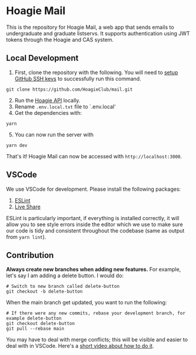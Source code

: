 # Hoagie Mail

This is the repository for Hoagie Mail, a web app that sends
emails to undergraduate and graduate listservs. It supports authentication using JWT tokens through the Hoagie and CAS system.

## Local Development

1. First, clone the repository with the following. You will need to [setup GitHub SSH keys](https://docs.github.com/en/github/authenticating-to-github/connecting-to-github-with-ssh) to successfully run this command.

```
git clone https://github.com/HoagieClub/mail.git
```

2. Run the [Hoagie API](https://github.com/HoagieClub/api) locally.
3. Rename `.env.local.txt` file to `.env.local'
4. Get the dependencies with:

```
yarn
```

5. You can now run the server with

```
yarn dev
```

That's it! Hoagie Mail can now be accessed with `http://localhost:3000`.

## VSCode

We use VSCode for development. Please install the following packages:

1. [ESLint](https://marketplace.visualstudio.com/items?itemName=dbaeumer.vscode-eslint)
1. [Live Share](https://marketplace.visualstudio.com/items?itemName=MS-vsliveshare.vsliveshare)

ESLint is particularly important, if everything is installed correctly, it will allow you to see style errors inside the editor which we use to make sure our code is tidy and consistent throughout the codebase (same as output from `yarn lint`).

## Contribution

**Always create new branches when adding new features.** For example, let's say I am adding a delete button. I would do:

```
# Switch to new branch called delete-button
git checkout -b delete-button
```

When the main branch get updated, you want to run the following:

```
# If there were any new commits, rebase your development branch, for example delete-button
git checkout delete-button
git pull --rebase main
```

You may have to deal with merge conflicts; this will be visible and easier to deal with in VSCode. Here's a [short video about how to do it](https://www.youtube.com/watch?v=QmKdodJU-js).
